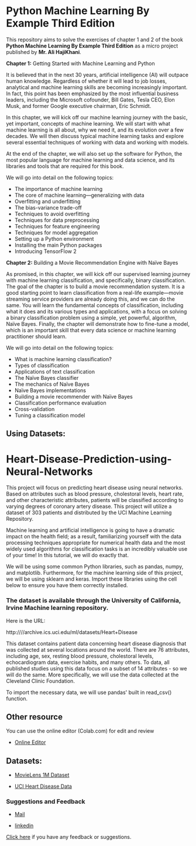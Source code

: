 # Python Machine Learning By Example Third Edition

This repository aims to solve the exercises of chapter 1 and 2 of the book **Python Machine Learning By Example Third Edition** as a micro project published by **Mr. Ali HajiKhani**.



**Chapter 1:** Getting Started with Machine Learning and Python

It is believed that in the next 30 years, artificial intelligence (AI) will outpace human
knowledge. Regardless of whether it will lead to job losses, analytical and machine
learning skills are becoming increasingly important. In fact, this point has been
emphasized by the most influential business leaders, including the Microsoft cofounder,
Bill Gates, Tesla CEO, Elon Musk, and former Google executive chairman,
Eric Schmidt.

In this chapter, we will kick off our machine learning journey with the basic, yet
important, concepts of machine learning. We will start with what machine learning
is all about, why we need it, and its evolution over a few decades. We will then
discuss typical machine learning tasks and explore several essential techniques of
working with data and working with models.

At the end of the chapter, we will also set up the software for Python, the most
popular language for machine learning and data science, and its libraries and tools
that are required for this book.

We will go into detail on the following topics:

* The importance of machine learning
* The core of machine learning—generalizing with data
* Overfitting and underfitting
* The bias-variance trade-off
* Techniques to avoid overfitting
* Techniques for data preprocessing
* Techniques for feature engineering
* Techniques for model aggregation
* Setting up a Python environment
* Installing the main Python packages
* Introducing TensorFlow 2



**Chapter 2:** Building a Movie Recommendation Engine with Naïve Bayes 


As promised, in this chapter, we will kick off our supervised learning journey with
machine learning classification, and specifically, binary classification. The goal of
the chapter is to build a movie recommendation system. It is a good starting point to
learn classification from a real-life example—movie streaming service providers are
already doing this, and we can do the same. You will learn the fundamental concepts
of classification, including what it does and its various types and applications, with
a focus on solving a binary classification problem using a simple, yet powerful,
algorithm, Naïve Bayes. Finally, the chapter will demonstrate how to fine-tune
a model, which is an important skill that every data science or machine learning
practitioner should learn.

We will go into detail on the following topics:

* What is machine learning classification?
* Types of classification
* Applications of text classification
* The Naïve Bayes classifier
* The mechanics of Naïve Bayes
* Naïve Bayes implementations
* Building a movie recommender with Naïve Bayes
* Classification performance evaluation
* Cross-validation
* Tuning a classification model



## Using Datasets:


# Heart-Disease-Prediction-using-Neural-Networks
This project will focus on predicting heart disease using neural networks. Based on attributes such as blood pressure, cholestoral levels, heart rate, and other characteristic attributes, patients will be classified according to varying degrees of coronary artery disease. This project will utilize a dataset of 303 patients and distributed by the UCI Machine Learning Repository.

Machine learning and artificial intelligence is going to have a dramatic impact on the health field; as a result, familiarizing yourself with the data processing techniques appropriate for numerical health data and the most widely used algorithms for classification tasks is an incredibly valuable use of your time! In this tutorial, we will do exactly that.

We will be using some common Python libraries, such as pandas, numpy, and matplotlib. Furthermore, for the machine learning side of this project, we will be using sklearn and keras. Import these libraries using the cell below to ensure you have them correctly installed.

<h3>The dataset is available through the University of California, Irvine Machine learning repository.</h3>
  Here is the URL:

http:////archive.ics.uci.edu/ml/datasets/Heart+Disease

This dataset contains patient data concerning heart disease diagnosis that was collected at several locations around the world. There are 76 attributes, including age, sex, resting blood pressure, cholestoral levels, echocardiogram data, exercise habits, and many others. To data, all published studies using this data focus on a subset of 14 attributes - so we will do the same. More specifically, we will use the data collected at the Cleveland Clinic Foundation.

To import the necessary data, we will use pandas' built in read_csv() function. 


## Other resource
You can use the online editor (Colab.com) for edit and review

* [Online Editor](https://colab.research.google.com)

## Datasets:
  
* [MovieLens 1M Dataset](https://grouplens.org/datasets/movielens/)

* [UCI Heart Disease Data](https://www.kaggle.com/datasets/redwankarimsony/heart-disease-data?resource=download)

### Suggestions and Feedback

* [Mail](mailto:alihajikhani@gmail.com)

* [linkedin](https://www.linkedin.com/in/ali-hadjikhani)


[Click here](https://docs.google.com/forms/d/e/1FAIpQLSdy7dATC6QmEL81FIUuymZ0Wy9vH1jHkvpY57OiMeKGqib_Ow/viewform) if you have any 
feedback or suggestions.
